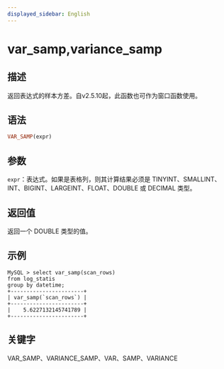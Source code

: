 ```yaml
---
displayed_sidebar: English
---
```


# var_samp,variance_samp

## 描述

返回表达式的样本方差。自v2.5.10起，此函数也可作为窗口函数使用。

## 语法

```Haskell
VAR_SAMP(expr)
```

## 参数

`expr`：表达式。如果是表格列，则其计算结果必须是 TINYINT、SMALLINT、INT、BIGINT、LARGEINT、FLOAT、DOUBLE 或 DECIMAL 类型。

## 返回值

返回一个 DOUBLE 类型的值。

## 示例

```plaintext
MySQL > select var_samp(scan_rows)
from log_statis
group by datetime;
+-----------------------+
| var_samp(`scan_rows`) |
+-----------------------+
|    5.6227132145741789 |
+-----------------------+
```

## 关键字

VAR_SAMP、VARIANCE_SAMP、VAR、SAMP、VARIANCE